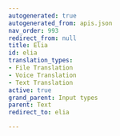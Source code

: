 ```yaml
---
autogenerated: true
autogenerated_from: apis.json
nav_order: 993
redirect_from: null
title: Elia
id: elia
translation_types:
- File Translation
- Voice Translation
- Text Translation
active: true
grand_parent: Input types
parent: Text
redirect_to: elia

---
```


